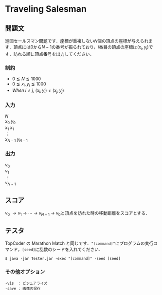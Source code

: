# Traveling Salesman

## 問題文
巡回セールスマン問題です．座標が重複しない$N$個の頂点の座標が与えられます．頂点には$0$から$N-1$の番号が振られており，$i$番目の頂点の座標は$(x_{i}, y_{i})$です．訪れる順に頂点番号を出力してください．

### 制約
- $0 \leqq N \leqq 1000$
- $0 \leqq x_{i}, y_{i} \leqq 1000$
- $When \ i \neq j,\ (x_{i}, y_{i}) \neq (x_{j}, y_{j})$

### 入力
$N$  
$x_{0} \ y_{0}$  
$x_{1} \ x_{1}$  
$\vdots$  
$x_{N-1} \ y_{N-1}$

### 出力
$v_{0}$  
$v_{1}$  
$\vdots$  
$v_{N-1}$

## スコア
$v_{0} \ \rightarrow v_{1} \ \rightarrow \ \cdots \ \rightarrow \ v_{N-1} \ \rightarrow \ v_{0}$と頂点を訪れた時の移動距離をスコアとする．

## テスタ
TopCoder の Marathon Match と同じです．```"[command]"```にプログラムの実行コマンド，```[seed]```に乱数のシードを入れてください．
```
$ java -jar Tester.jar -exec "[command]" -seed [seed]
```

### その他オプション
```
-vis  : ビジュアライズ
-save : 画像の保存
```
